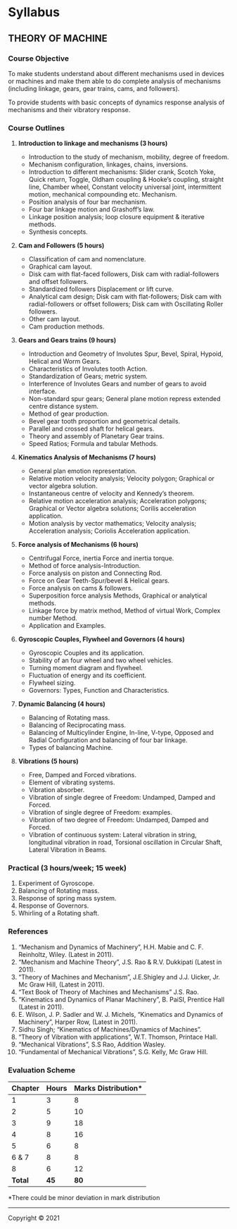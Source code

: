 # Syllabus

## **THEORY OF MACHINE**

### **Course Objective**

To make students understand about different mechanisms used in devices or machines and make them able to do complete analysis of mechanisms (including linkage, gears, gear trains, cams, and followers). 

To provide students with basic concepts of dynamics response analysis of mechanisms and their vibratory response. 

### **Course Outlines**

1. **Introduction to linkage and mechanisms (3 hours)**
   - Introduction to the study of mechanism, mobility, degree of freedom.
   - Mechanism configuration, linkages, chains, inversions.
   - Introduction to different mechanisms: Slider crank, Scotch Yoke, Quick return, Toggle, Oldham coupling & Hooke’s coupling, straight line, Chamber wheel, Constant velocity universal joint, intermittent motion, mechanical compounding etc. Mechanism.
   - Position analysis of four bar mechanism.
   - Four bar linkage motion and Grashoff’s law.
   - Linkage position analysis; loop closure equipment & iterative methods.
   - Synthesis concepts.

2. **Cam and Followers (5 hours)**
   - Classification of cam and nomenclature.
   - Graphical cam layout.
   - Disk cam with flat-faced followers, Disk cam with radial-followers and offset followers.
   - Standardized followers Displacement or lift curve.
   - Analytical cam design; Disk cam with flat-followers; Disk cam with radial-followers or offset followers; Disk cam with Oscillating Roller followers.
   - Other cam layout.
   - Cam production methods.

3. **Gears and Gears trains (9 hours)**
   - Introduction and Geometry of Involutes Spur, Bevel, Spiral, Hypoid, Helical and Worm Gears.
   - Characteristics of Involutes tooth Action.
   - Standardization of Gears; metric system.
   - Interference of Involutes Gears and number of gears to avoid interface.
   - Non-standard spur gears; General plane motion repress extended centre distance system.
   - Method of gear production.
   - Bevel gear tooth proportion and geometrical details.
   - Parallel and crossed shaft for helical gears.
   - Theory and assembly of Planetary Gear trains.
   - Speed Ratios; Formula and tabular Methods.

4. **Kinematics Analysis of Mechanisms (7 hours)**
   - General plan emotion representation.
   - Relative motion velocity analysis; Velocity polygon; Graphical or vector algebra solution.
   - Instantaneous centre of velocity and Kennedy’s theorem.
   - Relative motion acceleration analysis; Acceleration polygons; Graphical or Vector algebra solutions; Corilis acceleration application.
   - Motion analysis by vector mathematics; Velocity analysis; Acceleration analysis; Coriolis Acceleration application.

5. **Force analysis of Mechanisms (6 hours)**
   - Centrifugal Force, inertia Force and inertia torque.
   - Method of force analysis-Introduction.
   - Force analysis on piston and Connecting Rod.
   - Force on Gear Teeth-Spur/bevel & Helical gears.
   - Force analysis on cams & followers.
   - Superposition force analysis Methods, Graphical or analytical methods.
   - Linkage force by matrix method, Method of virtual Work, Complex number Method.
   - Application and Examples.

6. **Gyroscopic Couples, Flywheel and Governors (4 hours)**
   - Gyroscopic Couples and its application.
   - Stability of an four wheel and two wheel vehicles.
   - Turning moment diagram and flywheel.
   - Fluctuation of energy and its coefficient.
   - Flywheel sizing.
   - Governors: Types, Function and Characteristics.

7. **Dynamic Balancing (4 hours)**
   - Balancing of Rotating mass.
   - Balancing of Reciprocating mass.
   - Balancing of Multicylinder Engine, In-line, V-type, Opposed and Radial Configuration and balancing of four bar linkage.
   - Types of balancing Machine.

8. **Vibrations (5 hours)**
   - Free, Damped and Forced vibrations.
   - Element of vibrating systems.
   - Vibration absorber.
   - Vibration of single degree of Freedom: Undamped, Damped and Forced.
   - Vibration of single degree of Freedom: examples.
   - Vibration of two degree of Freedom: Undamped, Damped and Forced.
   - Vibration of continuous system: Lateral vibration in string, longitudinal vibration in road, Torsional oscillation in Circular Shaft, Lateral Vibration in Beams.

### **Practical (3 hours/week; 15 week)**

1. Experiment of Gyroscope.
2. Balancing of Rotating mass.
3. Response of spring mass system.
4. Response of Governors.
5. Whirling of a Rotating shaft.

### **References**

1. “Mechanism and Dynamics of Machinery”, H.H. Mabie and C. F. Reinholtz, Wiley. (Latest in 2011).
2. “Mechanism and Machine Theory”, J.S. Rao & R.V. Dukkipati (Latest in 2011).
3. “Theory of Machines and Mechanism”, J.E.Shigley and J.J. Uicker, Jr. Mc Graw Hill, (Latest in 2011).
4. “Text Book of Theory of Machines and Mechanisms” J.S. Rao.
5. “Kinematics and Dynamics of Planar Machinery”, B. PaiSI, Prentice Hall (Latest in 2011).
6. E. Wilson, J. P. Sadler and W. J. Michels, “Kinematics and Dynamics of Machinery”, Harper Row, (Latest in 2011).
7. Sidhu Singh; “Kinematics of Machines/Dynamics of Machines”.
8. “Theory of Vibration with applications”, W.T. Thomson, Printace Hall.
9. “Mechanical Vibrations”, S.S Rao, Addition Wasley.
10. “Fundamental of Mechanical Vibrations”, S.G. Kelly, Mc Graw Hill.

### **Evaluation Scheme**

| Chapter | Hours | Marks Distribution* |
|---|---|---|
| 1 | 3 | 8 |
| 2 | 5 | 10 |
| 3 | 9 | 18 |
| 4 | 8 | 16 |
| 5 | 6 | 8 |
| 6 & 7 | 8 | 8 |
| 8 | 6 | 12 |
| **Total** | **45** | **80** |

*There could be minor deviation in mark distribution

***

Copyright © 2021 
